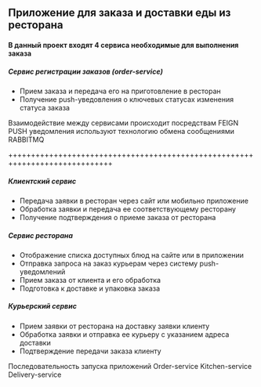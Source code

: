 ## Приложение для заказа и доставки еды из ресторана
#### В данный проект входят 4 сервиса необходимые для выполнения заказа

##### Сервис регистрации заказов (order-service)
- Прием заказа и передача его на приготовление в ресторан
- Получение push-уведовления о ключевых статусах изменения статуса заказа




Взаимодействие между сервисами происходит посредствам FEIGN 
PUSH уведомления используют технологию обмена сообщениями RABBITMQ

+++++++++++++++++++++++++++++++++++++++++++++++++++++++++++++++++++++++++++++
##### Клиентский сервис
- Передача заявки в ресторан через сайт или мобильно приложение
- Обработка заявки и передача ее соответствующему ресторану
- Получение подтверждения о приеме заказа от ресторана

##### Сервис ресторана
- Отображение списка доступных блюд на сайте или в приложении
- Отправка запроса на заказ курьерам через систему push-уведомлений
- Прием заказа от клиента и его обработка
- Подготовка к доставке и упаковка заказа

##### Курьерский сервис
- Прием заявки от ресторана на доставку заявки клиенту
- Обработка заявки и отправка ее курьеру с указанием адреса доставки
- Подтверждение передачи заказа клиенту

Последовательность запуска приложений
Order-service
Kitchen-service
Delivery-service